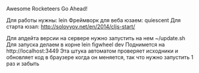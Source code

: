 Awesome Rocketeers Go Ahead!

Для работы нужны: lein
Фреймворк для веба юзаем: quiescent
Для старта юзал: http://solovyov.net/en/2014/cljs-start/

Для апдейта версии на сервере нужно запустить на нем ~/update.sh
Для запуска делаем в корне lein figwheel dev
Поднимется на http://localhost:3449
Эта штука автоматом проверяет исходники и обновляет код в браузере когда он меняется, так что нужно запустить 1 раз и забыть